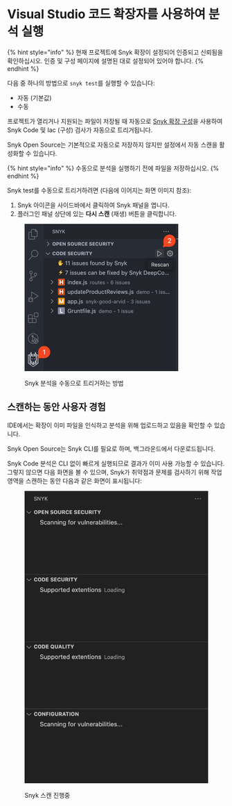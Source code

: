 # Visual Studio 코드 확장자를 사용하여 분석 실행

{% hint style="info" %}
현재 프로젝트에 Snyk 확장이 설정되어 인증되고 신뢰됨을 확인하십시오. 인증 및 구성 페이지에 설명된 대로 설정되어 있어야 합니다.
{% endhint %}

다음 중 하나의 방법으로 `snyk test`를 실행할 수 있습니다:

* 자동 (기본값)
* 수동

프로젝트가 열리거나 지원되는 파일이 저장될 때 자동으로 [Snyk 확장 구성](visual-studio-code-extension-configuration.md#user-experience)을 사용하여 Snyk Code 및 Iac (구성) 검사가 자동으로 트리거됩니다.

Snyk Open Source는 기본적으로 자동으로 저장하지 않지만 설정에서 자동 스캔을 활성화할 수 있습니다.

{% hint style="info" %}
수동으로 분석을 실행하기 전에 파일을 저장하십시오.
{% endhint %}

Snyk test를 수동으로 트리거하려면 (다음에 이어지는 화면 이미지 참조):

1. Snyk 아이콘을 사이드바에서 클릭하여 Snyk 패널을 엽니다.
2. 플러그인 패널 상단에 있는 **다시 스캔** (재생) 버튼을 클릭합니다.

<figure><img src="../../../.gitbook/assets/SCR-20241024-qqsi.png" alt="Snyk 분석을 수동으로 트리거하는 방법" width="355"><figcaption><p>Snyk 분석을 수동으로 트리거하는 방법</p></figcaption></figure>

## 스캔하는 동안 사용자 경험

IDE에서는 확장이 이미 파일을 인식하고 분석을 위해 업로드하고 있음을 확인할 수 있습니다.

Snyk Open Source는 Snyk CLI를 필요로 하며, 백그라운드에서 다운로드됩니다.

Snyk Code 분석은 CLI 없이 빠르게 실행되므로 결과가 이미 사용 가능할 수 있습니다. 그렇지 않으면 다음 화면을 볼 수 있으며, Snyk가 취약점과 문제를 검사하기 위해 작업영역을 스캔하는 동안 다음과 같은 화면이 표시됩니다:

<figure><img src="../../../.gitbook/assets/Screenshot 2023-03-16 at 14.53.38.png" alt="Snyk 스캔 진행중"><figcaption><p>Snyk 스캔 진행중</p></figcaption></figure>
